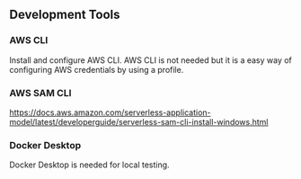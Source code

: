 ## Development Tools

### AWS CLI
Install and configure AWS CLI. AWS CLI is not needed but it is a easy way of configuring AWS credentials by using a profile.

### AWS SAM CLI
https://docs.aws.amazon.com/serverless-application-model/latest/developerguide/serverless-sam-cli-install-windows.html

### Docker Desktop
Docker Desktop is needed for local testing.

